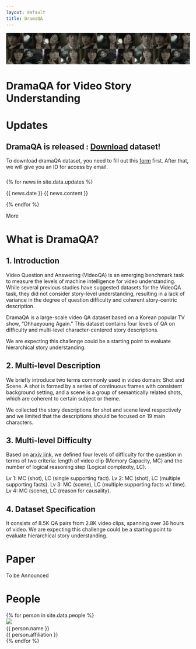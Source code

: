 ```yaml
---
layout: default
title: DramaQA
---
```


<link rel="stylesheet" href="/assets/css/member.css">
<link rel="stylesheet" href="/assets/css/index.css">
<script type="text/javascript" src="/assets/js/index.js"></script>

<div class="bk-container">
  <img class="bk-img" src="/assets/images/dramaqa.png">
  <h1 class="bk-header">
    DramaQA for Video Story Understanding
  </h1>
</div>

<div class="update content-container">
  <h1 class = "content-title">
    Updates
  </h1>
  <h2 class = "important-news-content">
    DramaQA is released : <a id="download_link" href="/dataset/download">Download</a> dataset!
  </h2>
  <p class="content-item">
    To download dramaQA dataset, you need to fill out this <a id="download_link" href="https://docs.google.com/forms/d/e/1FAIpQLSdqQTHp6-AiNQijHhcPAPvFV_6TFer06e6aWG1l_jRhRo2E5w/viewform">form</a> first. After that, we will give you an ID for access by email.
  </p>
  
  <h5 class="update-history">
     
  </h5>
  {% for news in site.data.updates %}
  <p class="content-item news news-{{ forloop.index0 }}">
    <span id="date">{{ news.date }}</span>
    {{ news.content }}
  </p>
  {% endfor %}
  <p class="content-item showMore">
    <span id="more" onclick="showMore()">More</span>
<span id="noMoreContext" style="display:none;color: #cccccc;"><br>No more news available.</span>
  </p>
</div>

<div class="about content-container">
  <h1 class = "content-title">
    What is DramaQA?
  </h1>
  <h2 class = "content-subtitle">
    1. Introduction
  </h2>
  <p class="content-item">
   Video Question and Answering (VideoQA) is an emerging benchmark task to measure the levels of machine intelligence for video understanding. While several previous studies have suggested datasets for the VideoQA task, they did not consider story-level understanding, resulting in a lack of
   variance in the degree of question difficulty and coherent story-centric description.
  </p>
  <p class="content-item">
   DramaQA is a large-scale video QA dataset based on a Korean popular TV show, “Ohhaeyoung Again.” This dataset contains four levels of QA on difficulty and multi-level character-centered story descriptions.
  </p>
  <p class="content-item">
   We are expecting this challenge could be a starting point to evaluate hierarchical story understanding.
  </p>
  <h2 class = "content-subtitle">
    2. Multi-level Description
  </h2>
  <p class="content-item">
   We briefly introduce two terms commonly used in video domain: Shot and Scene. A shot is formed by a series of continuous frames with consistent background setting, and a scene is a group of semantically related shots, which are coherent to certain subject or theme.
  </p>
  <p class="content-item">
   We collected the story descriptions for shot and scene level respectively and we limited that the descriptions should be focused on 19 main characters.
  </p>
  <h2 class = "content-subtitle">
    3. Multi-level Difficulty
  </h2>
  <p class="content-item">
    Based on <a id="arxiv_link" href="https://arxiv.org/abs/1904.00623">arxiv link</a>, we defined four levels of difficulty for the question in terms of two criteria: length of video clip (Memory Capacity, MC) and the number of logical reasoning step (Logical complexity, LC).
  </p>
  <p class="content-item">
    Lv 1: MC (shot), LC (single supporting fact).
    Lv 2: MC (shot), LC (multiple supporting facts).
    Lv 3: MC (scene), LC (multiple supporting facts w/ time).
    Lv 4: MC (scene), LC (reason for causality).
  </p>
  <h2 class = "content-subtitle">
    4. Dataset Specification
  </h2>
  <p class="content-item">
    It consists of 8.5K QA pairs from 2.8K video clips, spanning over 36 hours of video.  We are expecting this challenge could be a starting point to evaluate hierarchical story understanding.
  </p>
</div>

<div class="paper content-container">
  <h1 class = "content-title">
    Paper
  </h1>
  <p class="content-item">
  To be Announced
  </p>
</div>

<div class="people content-container">
  <h1 class = "content-title">
    People
  </h1>
  <div class="content-item">
    {% for person in site.data.people %}
      <div class="member">
        <div class="member-profile">
          <img class="member-profile" src="{{person.src}}">
        </div>
        <div class="member-info member-name">
          {{ person.name }}
        </div>
        <div class="member-info member-position">
          {{ person.affiliation }}
        </div>
      </div>
    {% endfor %}
  </div>
</div>